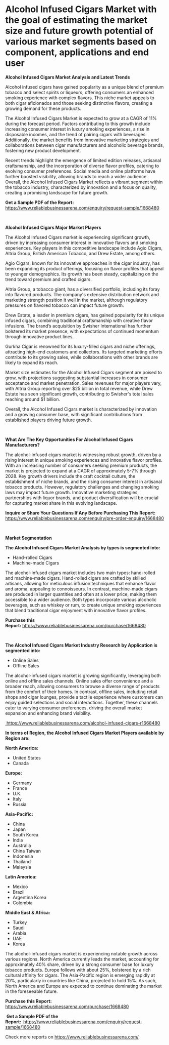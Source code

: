 <p><h1>Alcohol Infused Cigars Market with the goal of estimating the market size and future growth potential of various market segments based on component, applications and end user</h1></p><p><strong>Alcohol Infused Cigars Market Analysis and Latest Trends</strong></p>
<p><p>Alcohol infused cigars have gained popularity as a unique blend of premium tobacco and select spirits or liqueurs, offering consumers an enhanced smoking experience with complex flavors. This niche market appeals to both cigar aficionados and those seeking distinctive flavors, creating a growing demand for these products.</p><p>The Alcohol Infused Cigars Market is expected to grow at a CAGR of 11% during the forecast period. Factors contributing to this growth include increasing consumer interest in luxury smoking experiences, a rise in disposable incomes, and the trend of pairing cigars with beverages. Additionally, the market benefits from innovative marketing strategies and collaborations between cigar manufacturers and alcoholic beverage brands, fostering new product development.</p><p>Recent trends highlight the emergence of limited edition releases, artisanal craftsmanship, and the incorporation of diverse flavor profiles, catering to evolving consumer preferences. Social media and online platforms have further boosted visibility, allowing brands to reach a wider audience. Overall, the Alcohol Infused Cigars Market reflects a vibrant segment within the tobacco industry, characterized by innovation and a focus on quality, creating a promising landscape for future growth.</p></p>
<p><strong>Get a Sample PDF of the Report:&nbsp;</strong> <a href="https://www.reliablebusinessarena.com/enquiry/request-sample/1668480?utm_campaign=2262&utm_medium=2&utm_source=Github&utm_content=ia&utm_term=10022025&utm_id=alcohol-infused-cigars">https://www.reliablebusinessarena.com/enquiry/request-sample/1668480</a></p>
<p>&nbsp;</p>
<p><strong>Alcohol Infused Cigars Major Market Players</strong></p>
<p><p>The Alcohol Infused Cigars market is experiencing significant growth, driven by increasing consumer interest in innovative flavors and smoking experiences. Key players in this competitive landscape include Agio Cigars, Altria Group, British American Tobacco, and Drew Estate, among others.</p><p>Agio Cigars, known for its innovative approaches in the cigar industry, has been expanding its product offerings, focusing on flavor profiles that appeal to younger demographics. Its growth has been steady, capitalizing on the trend toward premium and crafted cigars. </p><p>Altria Group, a tobacco giant, has a diversified portfolio, including its foray into flavored products. The company's extensive distribution network and marketing strength position it well in the market, although regulatory pressures on flavored tobacco can impact future growth.</p><p>Drew Estate, a leader in premium cigars, has gained popularity for its unique infused cigars, combining traditional craftsmanship with creative flavor infusions. The brand’s acquisition by Swisher International has further bolstered its market presence, with expectations of continued momentum through innovative product lines.</p><p>Gurkha Cigar is renowned for its luxury-filled cigars and niche offerings, attracting high-end customers and collectors. Its targeted marketing efforts contribute to its growing sales, while collaborations with other brands are likely to expand its reach.</p><p>Market size estimates for the Alcohol Infused Cigars segment are poised to grow, with projections suggesting substantial increases in consumer acceptance and market penetration. Sales revenues for major players vary, with Altria Group reporting over $25 billion in total revenue, while Drew Estate has seen significant growth, contributing to Swisher's total sales reaching around $1 billion.</p><p>Overall, the Alcohol Infused Cigars market is characterized by innovation and a growing consumer base, with significant contributions from established players driving future growth.</p></p>
<p>&nbsp;</p>
<p><strong>What Are The Key Opportunities For Alcohol Infused Cigars Manufacturers?</strong></p>
<p><p>The alcohol-infused cigars market is witnessing robust growth, driven by a rising interest in unique smoking experiences and innovative flavor profiles. With an increasing number of consumers seeking premium products, the market is projected to expand at a CAGR of approximately 5-7% through 2028. Key growth drivers include the craft cocktail culture, the establishment of niche brands, and the rising consumer interest in artisanal tobacco products. However, regulatory challenges and changing smoking laws may impact future growth. Innovative marketing strategies, partnerships with liquor brands, and product diversification will be crucial for capturing market share in this evolving landscape.</p></p>
<p><strong>Inquire or Share Your Questions If Any Before Purchasing This Report:</strong> <a href="https://www.reliablebusinessarena.com/enquiry/pre-order-enquiry/1668480?utm_campaign=2262&utm_medium=2&utm_source=Github&utm_content=ia&utm_term=10022025&utm_id=alcohol-infused-cigars">https://www.reliablebusinessarena.com/enquiry/pre-order-enquiry/1668480</a></p>
<p>&nbsp;</p>
<p><strong>Market Segmentation</strong></p>
<p><strong>The Alcohol Infused Cigars Market Analysis by types is segmented into:</strong></p>
<p><ul><li>Hand-rolled Cigars</li><li>Machine-made Cigars</li></ul></p>
<p><p>The alcohol-infused cigars market includes two main types: hand-rolled and machine-made cigars. Hand-rolled cigars are crafted by skilled artisans, allowing for meticulous infusion techniques that enhance flavor and aroma, appealing to connoisseurs. In contrast, machine-made cigars are produced in larger quantities and often at a lower price, making them accessible to a wider audience. Both types incorporate various alcoholic beverages, such as whiskey or rum, to create unique smoking experiences that blend traditional cigar enjoyment with innovative flavor profiles.</p></p>
<p><strong>Purchase this Report:&nbsp;</strong><a href="https://www.reliablebusinessarena.com/purchase/1668480?utm_campaign=2262&utm_medium=2&utm_source=Github&utm_content=ia&utm_term=10022025&utm_id=alcohol-infused-cigars">https://www.reliablebusinessarena.com/purchase/1668480</a></p>
<p>&nbsp;</p>
<p><strong>The Alcohol Infused Cigars Market Industry Research by Application is segmented into:</strong></p>
<p><ul><li>Online Sales</li><li>Offline Sales</li></ul></p>
<p><p>The alcohol-infused cigars market is growing significantly, leveraging both online and offline sales channels. Online sales offer convenience and a broader reach, allowing consumers to browse a diverse range of products from the comfort of their homes. In contrast, offline sales, including retail shops and cigar lounges, provide a tactile experience where customers can enjoy guided selections and social interactions. Together, these channels cater to varying consumer preferences, driving the overall market expansion and enhancing brand visibility.</p></p>
<p><a href="https://www.reliablebusinessarena.com/alcohol-infused-cigars-r1668480?utm_campaign=2262&utm_medium=2&utm_source=Github&utm_content=ia&utm_term=10022025&utm_id=alcohol-infused-cigars">&nbsp;https://www.reliablebusinessarena.com/alcohol-infused-cigars-r1668480</a></p>
<p><strong>In terms of Region, the Alcohol Infused Cigars Market Players available by Region are:</strong></p>
<p>
    <p> <strong> North America: </strong>
        <ul>
            <li>United States</li>
            <li>Canada</li>
        </ul>
        </p> 
    <p> <strong> Europe: </strong>
        <ul>
            <li>Germany</li>
            <li>France</li>
            <li>U.K.</li>
            <li>Italy</li>
            <li>Russia</li>
        </ul>
        </p> 
    <p> <strong> Asia-Pacific: </strong>
        <ul>
            <li>China</li>
            <li>Japan</li>
            <li>South Korea</li>
            <li>India</li>
            <li>Australia</li>
            <li>China Taiwan</li>
            <li>Indonesia</li>
            <li>Thailand</li>
            <li>Malaysia</li>
        </ul>
        </p> 
    <p> <strong> Latin America: </strong>
        <ul>
            <li>Mexico</li>
            <li>Brazil</li>
            <li>Argentina Korea</li>
            <li>Colombia</li>
        </ul>
        </p> 
    <p> <strong> Middle East & Africa: </strong>
        <ul>
            <li>Turkey</li>
            <li>Saudi</li>
            <li>Arabia</li>
            <li>UAE</li>
            <li>Korea</li>
        </ul>
    </p>
    </p>
<p><p>The alcohol-infused cigars market is experiencing notable growth across various regions. North America currently leads the market, accounting for approximately 40% share, driven by a strong consumer base for luxury tobacco products. Europe follows with about 25%, bolstered by a rich cultural affinity for cigars. The Asia-Pacific region is emerging rapidly at 20%, particularly in countries like China, projected to hold 15%. As such, North America and Europe are expected to continue dominating the market in the foreseeable future.</p></p>
<p><strong>Purchase this Report: </strong><a href="https://www.reliablebusinessarena.com/purchase/1668480?utm_campaign=2262&utm_medium=2&utm_source=Github&utm_content=ia&utm_term=10022025&utm_id=alcohol-infused-cigars">https://www.reliablebusinessarena.com/purchase/1668480</a></p>
<p>&nbsp;<strong>Get a Sample PDF of the Report:&nbsp;&nbsp;</strong><a href="https://www.reliablebusinessarena.com/enquiry/request-sample/1668480?utm_campaign=2262&utm_medium=2&utm_source=Github&utm_content=ia&utm_term=10022025&utm_id=alcohol-infused-cigars">https://www.reliablebusinessarena.com/enquiry/request-sample/1668480</a></p>
<p><strong></strong></p>
<p>Check more reports on <a href="https://www.reliablebusinessarena.com/?utm_campaign=2262&utm_medium=2&utm_source=Github&utm_content=ia&utm_term=10022025&utm_id=alcohol-infused-cigars">https://www.reliablebusinessarena.com/</a></p>